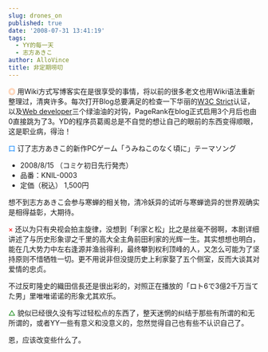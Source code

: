 ```yaml
---
slug: drones_on
published: true
date: '2008-07-31 13:41:19'
tags:
  - YY的每一天
  - 志方あきこ
author: AlloVince
title: 非定期唠叨
---
```


<span style="color:#FF6600;">◎</span> 用Wiki方式写博客实在是很享受的事情，将以前的很多老文也用Wiki语法重新整理过，清爽许多。每次打开Blog总要满足的检查一下华丽的[W3C Strict](http://validator.w3.org/check?uri=referer)认证，以及[Web developer](http://chrispederick.com/work/web-developer/)三个绿油油的对钩，PageRank在blog正式启用3个月后也由0直接跳为了3。YD的程序员葛阁总是不自觉的想让自己的眼前的东西变得顺眼，这是职业病，得治！

<span style="color:#0080ff;">口</span> 订了志方あきこ的新作PCゲーム「うみねこのなく頃に」テーマソング

- 2008/8/15 （コミケ初日先行発売）
- 品番：KNIL-0003
- 定価（税込） 1,500円

想不到志方あきこ会参与寒蝉的相关物，清冷妖异的试听与寒蝉诡异的世界观确实是相得益彰，大期待。

 <span style="color:#ff0000;">×</span> 还以为只有央视会拍主旋律，没想到「利家と松」比之是丝毫不弱啊，本剧详细讲述了与历史形象谬之千里的高大全主角前田利家的光辉一生。其实想想也明白，能在几大势力中左右逢源并渔翁得利，最终攀到权利顶峰的人，又怎么可能为了坚持原则不惜牺牲一切。更不用说非但没提历史上利家娶了五个侧室，反而大谈其对爱情的忠贞。

不过反町隆史的織田信長还是很出彩的，对照正在播放的「ロト6で3億2千万当てた男」里唯唯诺诺的形象尤其欢乐。

 <span style="color:#008000">△</span> 貌似已经很久没有写过轻松点的东西了，整天迷惘的纠结于那些有所谓的和无所谓的，或者YY一些有意义和没意义的，忽然觉得自己也有些不认识自己了。

恩，应该改变些什么了。
